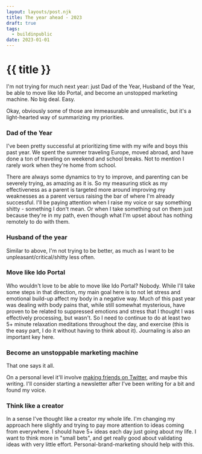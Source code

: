 ```yaml
---
layout: layouts/post.njk
title: The year ahead - 2023
draft: true
tags:
  - buildinpublic
date: 2023-01-01
---
```


# {{ title }}

I'm not trying for much next year: just Dad of the Year, Husband of the Year, be able to move like Ido Portal, and become an unstopped marketing machine. No big deal. Easy.

Okay, obviously some of those are immeasurable and unrealistic, but it's a light-hearted way of summarizing my priorities. 

### Dad of the Year

I've been pretty successful at prioritizing time with my wife and boys this past year. We spent the summer traveling Europe, moved abroad, and have done a ton of traveling on weekend and school breaks. Not to mention I rarely work when they're home from school.

There are always some dynamics to try to improve, and parenting can be severely trying, as amazing as it is. So my measuring stick as my effectiveness as a parent is targeted more around improving my weaknesses as a parent versus raising the bar of where I'm already successful. I'll be paying attention when I raise my voice or say something shitty - something I don't mean. Or when I take something out on them just because they're in my path, even though what I'm upset about has nothing remotely to do with them. 

### Husband of the year

Similar to above, I'm not trying to be better, as much as I want to be unpleasant/critical/shitty less often.

### Move like Ido Portal

Who wouldn't love to be able to move like Ido Portal? Nobody. While I'll take some steps in that direction, my main goal here is to not let stress and emotional build-up affect my body in a negative way. Much of this past year was dealing with body pains that, while still somewhat mysterious, have proven to be related to suppressed emotions and stress that I thought I was effectively processing, but wasn't. So I need to continue to do at least two 5+ minute relaxation meditations throughout the day, and exercise (this is the easy part, I do it without having to think about it). Journaling is also an important key here.

### Become an unstoppable marketing machine

That one says it all.

On a personal level it'll involve [making friends on Twitter](/blog/posts/2022-01-01-02/), and maybe this writing. I'll consider starting a newsletter after I've been writing for a bit and found my voice.

### Think like a creator

In a sense I've thought like a creator my whole life. I'm changing my approach here slightly and trying to pay more attention to ideas coming from everywhere. I should have 5+ ideas each day just going about my life. I want to think more in "small bets", and get really good about validating ideas with very little effort. Personal-brand-marketing should help with this.
